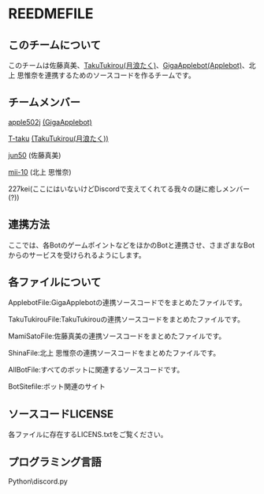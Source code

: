# REEDMEFILE
## このチームについて

このチームは佐藤真美、[TakuTukirou(月浪たく)](https://github.com/T-taku/New-Takubot/)、[GigaApplebot(Applebot)](https://github.com/apple502j/GigaAppleBot)、北上 思惟奈を連携するためのソースコードを作るチームです。
## チームメンバー

[apple502j](https://github.com/apple502j) [(GigaApplebot)](https://github.com/apple502j/GigaAppleBot)

[T-taku](https://github.com/T-taku) [(TakuTukirou(月浪たく))](https://github.com/T-taku/New-Takubot/)

[jun50](https://github.com/jun50) (佐藤真美)

[mii-10](https://github.com/mii-10) (北上 思惟奈)

227kei(ここにはいないけどDiscordで支えてくれてる我々の謎に癒しメンバー(?))

## 連携方法

ここでは、各BotのゲームポイントなどをほかのBotと連携させ、さまざまなBotからのサービスを受けられるようにします。


## 各ファイルについて

ApplebotFile:GigaApplebotの連携ソースコードでをまとめたファイルです。

TakuTukirouFile:TakuTukirouの連携ソースコードをまとめたファイルです。

MamiSatoFile:佐藤真美の連携ソースコードをまとめたファイルです。

ShinaFile:北上 思惟奈の連携ソースコードをまとめたファイルです。

AllBotFile:すべてのボットに関連するソースコードです。

BotSitefile:ボット関連のサイト

## ソースコードLICENSE

各ファイルに存在するLICENS.txtをご覧ください。

## プログラミング言語

Python\discord.py

